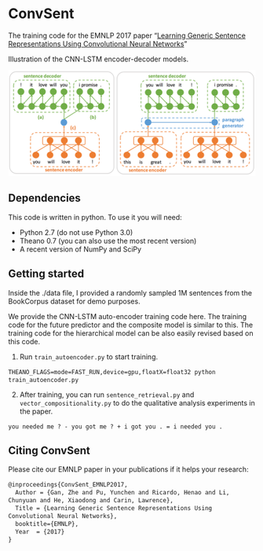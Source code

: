 # ConvSent

The training code for the EMNLP 2017 paper “[Learning Generic Sentence Representations Using Convolutional Neural Networks](https://arxiv.org/pdf/1611.07897.pdf)”

Illustration of the CNN-LSTM encoder-decoder models.

<img src="figure1.png" width="800px">

## Dependencies

This code is written in python. To use it you will need:

* Python 2.7 (do not use Python 3.0)
* Theano 0.7 (you can also use the most recent version)
* A recent version of NumPy and SciPy 

## Getting started

Inside the ./data file, I provided a randomly sampled 1M sentences from the BookCorpus dataset for demo purposes. 

We provide the CNN-LSTM auto-encoder training code here. The training code for the future predictor and the composite model is similar to this. The training code for the hierarchical model can be also easily revised based on this code. 

1. Run `train_autoencoder.py` to start training. 
```
THEANO_FLAGS=mode=FAST_RUN,device=gpu,floatX=float32 python train_autoencoder.py 
```

2. After training, you can run `sentence_retrieval.py` and `vector_compositionality.py` to do the qualitative analysis experiments in the paper. 

```
you needed me ? - you got me ? + i got you . = i needed you .
```

## Citing ConvSent

Please cite our EMNLP paper in your publications if it helps your research:

    @inproceedings{ConvSent_EMNLP2017,
      Author = {Gan, Zhe and Pu, Yunchen and Ricardo, Henao and Li, Chunyuan and He, Xiaodong and Carin, Lawrence},
      Title = {Learning Generic Sentence Representations Using Convolutional Neural Networks},
      booktitle={EMNLP},
      Year  = {2017}
    }